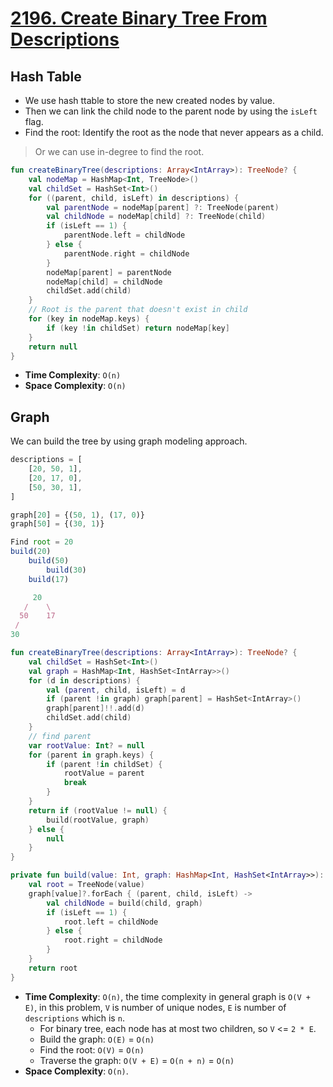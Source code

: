 # [2196. Create Binary Tree From Descriptions](https://leetcode.com/problems/create-binary-tree-from-descriptions/)

## Hash Table
- We use hash ttable to store the new created nodes by value.
- Then we can link the child node to the parent node by using the `isLeft` flag.
- Find the root: Identify the root as the node that never appears as a child.

> Or we can use in-degree to find the root.

```kotlin
fun createBinaryTree(descriptions: Array<IntArray>): TreeNode? {
    val nodeMap = HashMap<Int, TreeNode>()
    val childSet = HashSet<Int>()
    for ((parent, child, isLeft) in descriptions) {
        val parentNode = nodeMap[parent] ?: TreeNode(parent)
        val childNode = nodeMap[child] ?: TreeNode(child)
        if (isLeft == 1) {
            parentNode.left = childNode
        } else {
            parentNode.right = childNode
        }
        nodeMap[parent] = parentNode
        nodeMap[child] = childNode
        childSet.add(child)
    }
    // Root is the parent that doesn't exist in child
    for (key in nodeMap.keys) {
        if (key !in childSet) return nodeMap[key]
    }
    return null
}
```

- **Time Complexity**: `O(n)`
- **Space Complexity**: `O(n)`


## Graph
We can build the tree by using graph modeling approach.

```js
descriptions = [
    [20, 50, 1],
    [20, 17, 0],
    [50, 30, 1],
]

graph[20] = {(50, 1), (17, 0)}
graph[50] = {(30, 1)}

Find root = 20
build(20)
    build(50)
        build(30)
    build(17)

     20
   /    \
  50    17
 /
30
```

```kotlin
fun createBinaryTree(descriptions: Array<IntArray>): TreeNode? {
    val childSet = HashSet<Int>()
    val graph = HashMap<Int, HashSet<IntArray>>()
    for (d in descriptions) {
        val (parent, child, isLeft) = d
        if (parent !in graph) graph[parent] = HashSet<IntArray>()
        graph[parent]!!.add(d)
        childSet.add(child)
    }
    // find parent
    var rootValue: Int? = null
    for (parent in graph.keys) {
        if (parent !in childSet) {
            rootValue = parent
            break
        }
    }
    return if (rootValue != null) {
        build(rootValue, graph)
    } else {
        null
    }
}

private fun build(value: Int, graph: HashMap<Int, HashSet<IntArray>>): TreeNode? {
    val root = TreeNode(value)
    graph[value]?.forEach { (parent, child, isLeft) ->
        val childNode = build(child, graph)
        if (isLeft == 1) {
            root.left = childNode
        } else {
            root.right = childNode
        }
    }
    return root
}
```


- **Time Complexity**: `O(n)`, the time complexity in general graph is `O(V + E)`, in this problem, `V` is number of unique nodes, `E` is number of `descriptions` which is `n`.
    - For binary tree, each node has at most two children, so `V` <= `2 * E`.
    - Build the graph: `O(E)` = `O(n)`
    - Find the root: `O(V)` = `O(n)`
    - Traverse the graph: `O(V + E)` = `O(n + n)` = `O(n)`
- **Space Complexity**: `O(n)`.